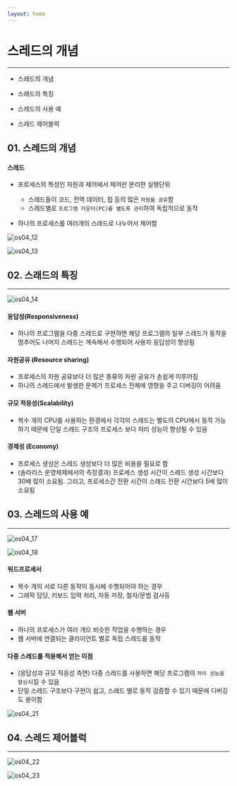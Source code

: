 ```yaml
---
layout: home
---
```


# 스레드의 개념
---

* 스레드의 개념
* 스래드의 특징
* 스레드의 사용 예

* 스레드 제어블럭





## 01. 스레드의 개념



#### 스레드

* 프로세스의 특성인 자원과 제어에서 제어만 분리한 실행단위
  * 스레드들이 코드, 전역 데이터, 힙 등의 많은 `자원을 공유`함
  * 스레드별로 `프로그램 카운터(PC)를 별도록 관리`하여 독립적으로 동작



* 하나의 프로세스를 여러개의 스래드로 나누어서 제어함





![os04_12](./img/os04_12.png)

![os04_13](./img/os04_13.png)



## 02. 스래드의 특징

---





![os04_14](./img/os04_14.png)

#### 응답성(Responsiveness)

* 하나의 프로그램을 다중 스레드로 구현하면 해당 프로그램의 일부 스레드가 동작을 멈추어도 나머지 스레드는 계속해서 수행되어 사용자 응답성이 향상됨



#### 자원공유 (Resource sharing)

* 프로세스의 자원 공유보다 더 많은 종류의 자원 공유가 손쉽게 이루어짐
* 하나의 스레드에서 발생한 문제가 프로세스 전체에 영향을 주고 디버깅이 어려움





#### 규모 적응성(Scalability)

* 복수 개의 CPU를 사용하는 환경에서 각각의 스레드는 별도의 CPU에서 동작 가능하기 때문에 단일 스레드 구조의 프로세스 보다 처리 성능이 향상될 수 있음



#### 경제성 (Economy)

* 프로세스 생성은 스레드 생성보다 더 많은 비용을 필요로 함
* (솔라리스 운영체제에서의 측정결과) 프로세스 생성 시간이 스레드 생성 시간보다 30배 많이 소요됨. 그리고, 프로세스간 전환 시간이 스래드 전환 시간보다 5배 많이 소요됨





## 03. 스레드의 사용 예

---





![os04_17](./img/os04_17.png)

![os04_18](./img/os04_18.png)



#### 워드프로세서

* 복수 개의 서로 다른 동작이 동시에 수행되어야 하는 경우
* 그래픽 담당, 키보드 입력 처리, 자동 저장, 철자/문법 검사등



#### 웹 서버

* 하나의 프로세스가 여러 개으 비슷한 작업을 수행하는 경우
* 웹 서버에 연결되는 클라이언트 별로 독립 스레드를 동작





#### 다중 스레드를 적용해서 얻는 이점

* (응답성과 규모 적응성 측면) 다중 스레드를 사용하면 해당 프로그램의 `처리 성능을 향상`시킬 수 있음
* 단일 스레드 구조보다 구현이 쉽고, 스레드 별로 동작 검증할 수 있기 때문에 디버깅도 용이함







![os04_21](./img/os04_21.png)

## 04. 스레드 제어블럭

---





![os04_22](./img/os04_22.png)

![os04_23](./img/os04_23.png)


